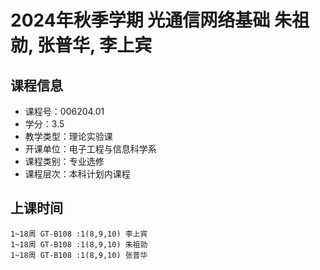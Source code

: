 # 2024年秋季学期 光通信网络基础 朱祖勍, 张普华, 李上宾






## 课程信息

- 课程号：006204.01
- 学分：3.5
- 教学类型：理论实验课
- 开课单位：电子工程与信息科学系
- 课程类别：专业选修
- 课程层次：本科计划内课程

## 上课时间

```
1~18周 GT-B108 :1(8,9,10) 李上宾
1~18周 GT-B108 :1(8,9,10) 朱祖勍
1~18周 GT-B108 :1(8,9,10) 张普华
```

